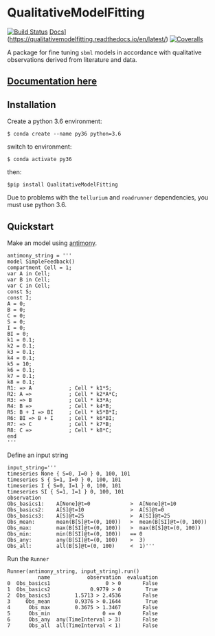 # QualitativeModelFitting
[![Build Status](https://travis-ci.org/CiaranWelsh/QualitativeModelFitting.svg?branch=master)](https://travis-ci.org/CiaranWelsh/QualitativeModelFitting)
[Docs](https://readthedocs.org/projects/qualitativemodelfitting/badge/?version=latest)](https://qualitativemodelfitting.readthedocs.io/en/latest/)
[![Coveralls](http://img.shields.io/coveralls/rstacruz/REPO.svg?style=flat)](https://codecov.io/gh/CiaranWelsh/QualitativeModelFitting)

A package for fine tuning `sbml` models in accordance with qualitative observations derived from literature and data. 

[Documentation here](https://qualitativemodelfitting.readthedocs.io/en/latest/)
-------------------------------------------------------------------------------

Installation
------------

Create a python 3.6 environment:
```
$ conda create --name py36 python=3.6
```
switch to environment:
```
$ conda activate py36
```
then:
```
$pip install QualitativeModelFitting
```
Due to problems with the `tellurium` and `roadrunner` dependencies, you must use python 3.6. 

Quickstart
----------

Make an model using [antimony](http://tellurium.analogmachine.org/antimony-tutorial/). 
```
antimony_string = '''
model SimpleFeedback()
compartment Cell = 1;
var A in Cell;
var B in Cell;
var C in Cell;
const S;
const I;
A = 0;
B = 0;
C = 0;
S = 0;
I = 0;
BI = 0;
k1 = 0.1;
k2 = 0.1;
k3 = 0.1;
k4 = 0.1;
k5 = 10;
k6 = 0.1;
k7 = 0.1;
k8 = 0.1;
R1: => A            ; Cell * k1*S;
R2: A =>            ; Cell * k2*A*C;
R3: => B            ; Cell * k3*A;
R4: B =>            ; Cell * k4*B;
R5: B + I => BI     ; Cell * k5*B*I;
R6: BI => B + I     ; Cell * k6*BI;
R7: => C            ; Cell * k7*B;
R8: C =>            ; Cell * k8*C;
end
'''
```
Define an input string 
```
input_string='''
timeseries None { S=0, I=0 } 0, 100, 101
timeseries S { S=1, I=0 } 0, 100, 101
timeseries I { S=0, I=1 } 0, 100, 101
timeseries SI { S=1, I=1 } 0, 100, 101
observation
Obs_basics1:    A[None]@t=0             >  A[None]@t=10
Obs_basics2:    A[S]@t=10               >  A[S]@t=0
Obs_basics3:    A[S]@t=25               >  A[SI]@t=25
Obs_mean:       mean(B[S]@t=(0, 100))   >  mean(B[SI]@t=(0, 100))
Obs_max:        max(B[SI]@t=(0, 100))   >  max(B[S]@t=(0, 100))
Obs_min:        min(B[SI]@t=(0, 100))   == 0
Obs_any:        any(B[SI]@t=(0, 100)    >  3)
Obs_all:        all(B[S]@t=(0, 100)     <  1)'''
```

Run the `Runner`
```
Runner(antimony_string, input_string).run()
          name            observation  evaluation
0  Obs_basics1                  0 > 0       False
1  Obs_basics2             0.9779 > 0        True
2  Obs_basics3        1.5713 > 2.4536       False
3     Obs_mean        0.9376 > 0.1644        True
4      Obs_max        0.3675 > 1.3467       False
5      Obs_min                 0 == 0       False
6      Obs_any  any(TimeInterval > 3)       False
7      Obs_all  all(TimeInterval < 1)       False
```
